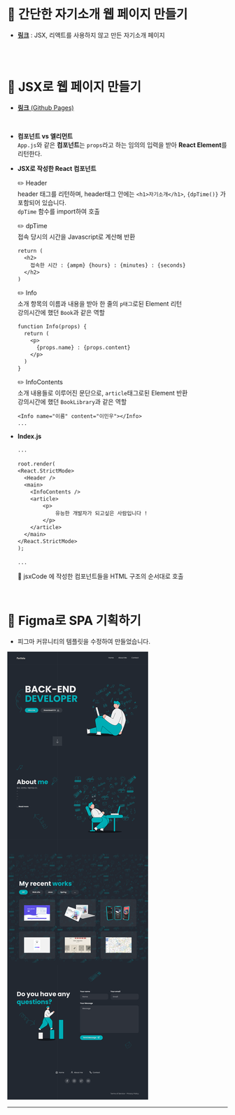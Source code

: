 # 📖 간단한 자기소개 웹 페이지 만들기
- [**링크**](https://minuring.github.io/React/0329/intro_normal/index.html) : JSX, 리액트를 사용하지 않고 만든 자기소개 페이지

<br><br>



# 📖 JSX로 웹 페이지 만들기
- [**링크** (Github Pages)](https://minuring.github.io/React/0329/build)
<br>

- **컴포넌트 vs 엘리먼트**<br>
  `App.js`와 같은 **컴포넌트**는 `props`라고 하는 임의의 입력을 받아 **React Element**를 리턴한다.
  <br>


- **JSX로 작성한 React 컴포넌트**<br>

  ✏️ Header<br>
  header 태그를 리턴하며, header태그 안에는 `<h1>자기소개</h1>`, `{dpTime()}` 가 포함되어 있습니다.<br>
  `dpTime` 함수를 import하여 호출

  ✏️ dpTime<br>
  접속 당시의 시간을 Javascript로 계산해 반환
  ```
  return (
    <h2>
      접속한 시간 : {ampm} {hours} : {minutes} : {seconds}
    </h2>
  )
  ```

  ✏️ Info<br>
  소개 항목의 이름과 내용을 받아 한 줄의 `p태그`로된 Element 리턴<br>
  강의시간에 했던 `Book`과 같은 역할
  ```
  function Info(props) {
    return (
      <p>
        {props.name} : {props.content}
      </p>
    )
  }
  ```

  ✏️ InfoContents<br>
  소개 내용들로 이루어진 문단으로, `article`태그로된 Element 반환<br>
  강의시간에 했던 `BookLibrary`과 같은 역할
  ```
  <Info name="이름" content="이민우"></Info>
  ...
  ```

- **Index.js**<br>
  ```
  ...

  root.render(
  <React.StrictMode>
    <Header />
    <main>
      <InfoContents />
      <article>
          <p>
              유능한 개발자가 되고싶은 사람입니다 !
          </p>
      </article>
    </main>
  </React.StrictMode>
  );
  
  ...
  ```
  📁 jsxCode 에 작성한 컴포넌트들을 HTML 구조의 순서대로 호출<br>

  <br>
  
# 📖 Figma로 SPA 기획하기

- 피그마 커뮤니티의 템플릿을 수정하여 만들었습니다.

![Portfolio.png](./Figma_Portfolio/Portfolio.png)
<br>

<hr>